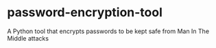 # password-encryption-tool
A Python tool that encrypts passwords to be kept safe from Man In The Middle attacks
